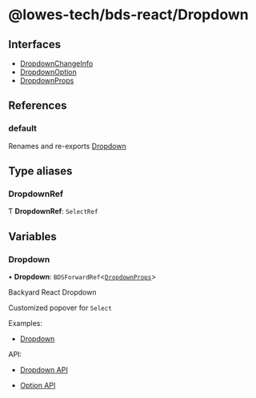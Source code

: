 # @lowes-tech/bds-react/Dropdown

## Interfaces

- [DropdownChangeInfo](interfaces/DropdownChangeInfo.md)
- [DropdownOption](interfaces/DropdownOption.md)
- [DropdownProps](interfaces/DropdownProps.md)

## References

### default

Renames and re-exports [Dropdown](README.md#dropdown)

## Type aliases

### DropdownRef

Ƭ **DropdownRef**: `SelectRef`

## Variables

### Dropdown

• **Dropdown**: `BDSForwardRef`<[`DropdownProps`](interfaces/DropdownProps.md)\>

Backyard React Dropdown

Customized popover for `Select`

Examples:

- [Dropdown](https://backyard.lowes.com/Components/Dropdown)

API:

- [Dropdown API](https://backyard.lowes.com/ComponentsAPI/Dropdown)

- [Option API](https://backyard.lowes.com/ComponentsAPI/Option)
